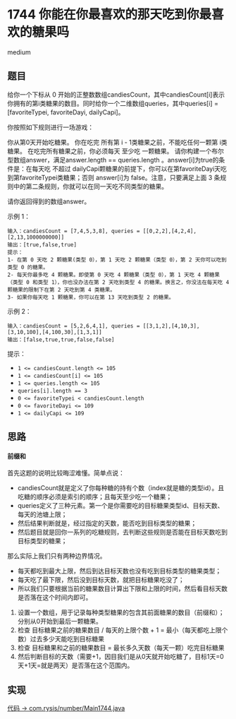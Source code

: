 # 1744 你能在你最喜欢的那天吃到你最喜欢的糖果吗

medium

## 题目

给你一个下标从 0 开始的正整数数组candiesCount，其中candiesCount[i]表示你拥有的第i类糖果的数目。同时给你一个二维数组queries，其中queries[i] = [favoriteTypei, favoriteDayi, dailyCapi]。

你按照如下规则进行一场游戏：

你从第0天开始吃糖果。
你在吃完 所有第 i - 1类糖果之前，不能吃任何一颗第 i类糖果。
在吃完所有糖果之前，你必须每天 至少吃 一颗糖果。
请你构建一个布尔型数组answer，满足answer.length == queries.length 。answer[i]为true的条件是：在每天吃 不超过 dailyCapi颗糖果的前提下，你可以在第favoriteDayi天吃到第favoriteTypei类糖果；否则 answer[i]为 false。注意，只要满足上面 3 条规则中的第二条规则，你就可以在同一天吃不同类型的糖果。

请你返回得到的数组answer。

示例 1：
```
输入：candiesCount = [7,4,5,3,8], queries = [[0,2,2],[4,2,4],[2,13,1000000000]]
输出：[true,false,true]
提示：
1- 在第 0 天吃 2 颗糖果(类型 0），第 1 天吃 2 颗糖果（类型 0），第 2 天你可以吃到类型 0 的糖果。
2- 每天你最多吃 4 颗糖果。即使第 0 天吃 4 颗糖果（类型 0），第 1 天吃 4 颗糖果（类型 0 和类型 1），你也没办法在第 2 天吃到类型 4 的糖果。换言之，你没法在每天吃 4 颗糖果的限制下在第 2 天吃到第 4 类糖果。
3- 如果你每天吃 1 颗糖果，你可以在第 13 天吃到类型 2 的糖果。
```
示例 2：
```
输入：candiesCount = [5,2,6,4,1], queries = [[3,1,2],[4,10,3],[3,10,100],[4,100,30],[1,3,1]]
输出：[false,true,true,false,false]
```

提示：

- `1 <= candiesCount.length <= 105`
- `1 <= candiesCount[i] <= 105`
- `1 <= queries.length <= 105`
- `queries[i].length == 3`
- `0 <= favoriteTypei < candiesCount.length`
- `0 <= favoriteDayi <= 109`
- `1 <= dailyCapi <= 109`

## 思路

#### 前缀和

首先这题的说明比较晦涩难懂。简单点说：
- candiesCount就是定义了你每种糖的持有个数（index就是糖的类型id）。且吃糖的顺序必须是索引的顺序；且每天至少吃一个糖果；
- queries定义了三种元素。第一个是你需要吃的目标糖果类型id、目标天数、每天的池塘上限；
- 然后结果判断就是，经过指定的天数，能否吃到目标类型的糖果；
- 然后题目就是回你一系列的吃糖规则，去判断这些规则是否能在目标天数吃到目标类型的糖果；

那么实际上我们只有两种边界情况。
- 每天都吃到最大上限，然后到达目标天数也没有吃到目标类型的糖果类型；
- 每天吃了最下限，然后没到目标天数，就把目标糖果吃没了；
- 所以我们只要根据当前的糖果数目计算出下限和上限的时间，然后看目标天数是否落在这个时间内即可。

1. 设置一个数组，用于记录每种类型糖果的包含其前面糖果的数目（前缀和）；分别从0开始到最后一颗糖果。
2. 检查 目标糖果之前的糖果数目 / 每天的上限个数 + 1 = 最小（每天都吃上限个数）过去多少天能吃到目标糖果
3. 检查 目标糖果和之前的糖果数目 = 最长多久天数（每天一颗）吃完目标糖果
4. 然后判断目标的天数（需要+1，因目我们是从0天就开始吃糖了，目标1天=0天+1天=就是两天）是否落在这个范围内。

## 实现

[代码 -> com.rysis/number/Main1744.java](../../src/com/rysis/number/Main1744.java)